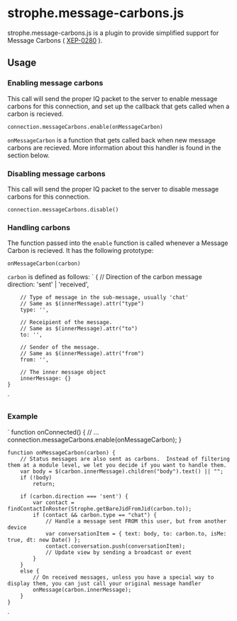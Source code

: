 # strophe.message-carbons.js

strophe.message-carbons.js is a plugin to provide simplified support for Message Carbons
( [XEP-0280]( http://xmpp.org/extensions/xep-0280.html ) ).

## Usage

### Enabling message carbons

This call will send the proper IQ packet to the server to enable message carbons for this connection, and set up the callback that gets called when a carbon is recieved.

`connection.messageCarbons.enable(onMessageCarbon)`

`onMessageCarbon` is a function that gets called back when new message carbons are recieved.  More information about this handler is found in the section below.

### Disabling message carbons

This call will send the proper IQ packet to the server to disable message carbons for this connection.

`connection.messageCarbons.disable()`

### Handling carbons

The function passed into the `enable` function is called whenever a Message Carbon is recieved.  It has the following prototype:

`onMessageCarbon(carbon)`

`carbon` is defined as follows:
`
	{
		// Direction of the carbon message
		direction: 'sent' | 'received',
		
		// Type of message in the sub-message, usually 'chat'
		// Same as $(innerMessage).attr("type")
		type: '',
		
		// Receipient of the message.  
		// Same as $(innerMessage).attr("to")
		to: '', 
		
		// Sender of the message.  
		// Same as $(innerMessage).attr("from")
		from: '', 
		
		// The inner message object
		innerMessage: {}
	}
`

### Example

`
	function onConnected() {
		// ...
		connection.messageCarbons.enable(onMessageCarbon);
	}
	
	function onMessageCarbon(carbon) {
		// Status messages are also sent as carbons.  Instead of filtering them at a module level, we let you decide if you want to handle them.
		var body = $(carbon.innerMessage).children("body").text() || "";
		if (!body)
			return;

		if (carbon.direction === 'sent') {
			var contact = findContactInRoster(Strophe.getBareJidFromJid(carbon.to));
			if (contact && carbon.type == "chat") {
				// Handle a message sent FROM this user, but from another device
				var conversationItem = { text: body, to: carbon.to, isMe: true, dt: new Date() };
				contact.conversation.push(conversationItem);
				// Update view by sending a broadcast or event
			}
		}
		else {
			// On received messages, unless you have a special way to display them, you can just call your original message handler
			onMessage(carbon.innerMessage);
		}
	}

`
